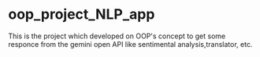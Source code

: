 # oop_project_NLP_app
This is the project which developed on OOP's concept to get some responce from the gemini open API like sentimental analysis,translator, etc.
